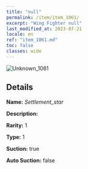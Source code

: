 ```yaml
---
title: "null"
permalink: /item/item_1061/
excerpt: "Wing Fighter null"
last_modified_at: 2023-07-21
locale: en
ref: "item_1061.md"
toc: false
classes: wide
---
```



 ![Unknown_1061](/images/item/Settlement_star_p.png)



## Details

 **Name:** *Settlement_star* 

 **Description:** 

 **Rarity:** 1 

 **Type:** 1 

 **Suction:** true 

 **Auto Suction:** false 



